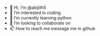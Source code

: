 - 👋 Hi, I’m @abijith5
- 👀 I’m interested in coding
- 🌱 I’m currently learning python
- 💞️ I’m looking to collaborate on 
- 📫 How to reach me message me in github

<!---
abijith5/abijith5 is a ✨ special ✨ repository because its `README.md` (this file) appears on your GitHub profile.
You can click the Preview link to take a look at your changes.
--->
